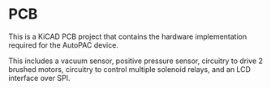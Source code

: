 # PCB
This is a KiCAD PCB project that contains the hardware implementation required for the AutoPAC device.

This includes a vacuum sensor, positive pressure sensor, circuitry to drive 2 brushed motors, circuitry to control multiple solenoid relays, and an LCD interface over SPI.